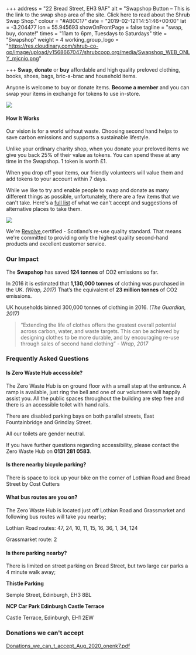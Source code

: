 +++
address = "22 Bread Street, EH3 9AF"
alt = "Swapshop Button – This is the link to the swap shop area of the site. Click here to read about the Shrub Swap Shop."
colour = "#AB0C17"
date = "2019-02-12T14:51:46+00:00"
lat = -3.204477
lon = 55.945693
showOnFrontPage = false
tagline = "swap, buy, donate!"
times = "11am to 6pm, Tuesdays to Saturdays"
title = "Swapshop"
weight = 4
working_group_logo = "https://res.cloudinary.com/shrub-co-op/image/upload/v1568667047/shrubcoop.org/media/Swapshop_WEB_ONLY_mjcnio.png"

+++
**Swap**, **donate** or **buy** affordable and high quality preloved clothing, books, shoes, bags, bric-a-brac and household items.

Anyone is welcome to buy or donate items. **Become a member** and you can swap your items in exchange for tokens to use in-store.

![](https://res.cloudinary.com/shrub-co-op/image/upload/v1568759841/shrubcoop.org/media/swapshop_website_nnquzi.png)

#### **How It Works**

Our vision is for a world without waste. Choosing second hand helps to save carbon emissions and supports a sustainable lifestyle.

Unlike your ordinary charity shop, when you donate your preloved items we give you back 25% of their value as tokens. You can spend these at any time in the Swapshop. 1 token is worth £1.

When you drop off your items, our friendly volunteers will value them and add tokens to your account within 7 days.

While we like to try and enable people to swap and donate as many different things as possible, unfortunately, there are a few items that we can't take. Here's a [full list](https://drive.google.com/file/d/1peY_gb3JFCVn9jH8PlpBGELG1CwaoAEL/view?usp=sharing "updated Aug 2020") of what we can't accept and suggestions of alternative places to take them.

![](https://res.cloudinary.com/shrub-co-op/image/upload/v1576369229/shrubcoop.org/media/revolve_website_gx3uvf.png)

We're [Revolve ](https://www.zerowastescotland.org.uk/revolve)certified - Scotland’s re-use quality standard. That means we're committed to providing only the highest quality second-hand products and excellent customer service.

### **Our Impact**

The **Swapshop** has saved **124 tonnes** of CO2 emissions so far.

In 2016 it is estimated that **1,130,000 tonnes** of clothing was purchased in the UK. _(Wrap, 2017)_ That’s the equivalent of **23 million tonnes** of CO2 emissions.

UK households binned 300,000 tonnes of clothing in 2016. _(The Guardian, 2017)_

> “Extending the life of clothes offers the greatest overall potential across carbon, water, and waste targets. This can be achieved by designing clothes to be more durable, and by encouraging re-use through sales of second hand clothing” _- Wrap, 2017_

### Frequently Asked Questions

#### Is Zero Waste Hub accessible?

The Zero Waste Hub is on ground floor with a small step at the entrance. A ramp is available, just ring the bell and one of our volunteers will happily assist you. All the public spaces throughout the building are step free and there is an accessible toilet with hand rails.

There are disabled parking bays on both parallel streets, East Fountainbridge and Grindlay Street.

All our toilets are gender neutral.

If you have further questions regarding accessibility, please contact the Zero Waste Hub on **0131 281 0583**.

#### Is there nearby bicycle parking?

There is space to lock up your bike on the corner of Lothian Road and Bread Street by Cost Cutters

#### What bus routes are you on?

The Zero Waste Hub is located just off Lothian Road and Grassmarket and following bus routes will take you nearby;

Lothian Road routes: 47, 24, 10, 11, 15, 16, 36, 1, 34, 124

Grassmarket route: 2

#### Is there parking nearby?

There is limited on street parking on Bread Street, but two large car parks a 4 minute walk away;

**Thistle Parking**

Semple Street, Edinburgh, EH3 8BL

**NCP Car Park Edinburgh Castle Terrace**

Castle Terrace, Edinburgh, EH1 2EW

### Donations we can't accept

[Donations_we_can_t_accept_Aug_2020_onenk7.pdf](https://res.cloudinary.com/shrub-co-op/image/upload/v1600857913/shrubcoop.org/media/Donations_we_can_t_accept_Aug_2020_onenk7.pdf "Donations_we_can_t_accept_Aug_2020_onenk7.pdf")